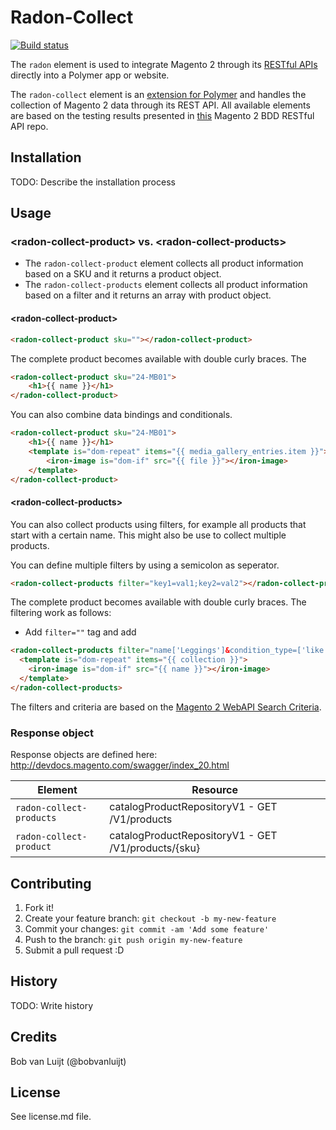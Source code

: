 # Radon-Collect 
[![Build status](https://travis-ci.org/bobvanluijt/radon-collect.svg?branch=master)](https://travis-ci.org/bobvanluijt/radon-collect)

The `radon` element is used to integrate Magento 2 through its [RESTful APIs](http://devdocs.magento.com/guides/v2.0/get-started/bk-get-started-api.html) directly into a Polymer app or website.

The `radon-collect` element is an [extension for Polymer](https://elements.polymer-project.org) and handles the collection of Magento 2 data through its REST API. All available elements are based on the testing results presented in [this](https://github.com/dorel/Magento-2-REST-API-BDD) Magento 2 BDD RESTful API repo.

## Installation

TODO: Describe the installation process

## Usage

### &lt;radon-collect-product&gt; vs. &lt;radon-collect-products&gt;

- The `radon-collect-product` element collects all product information based on a SKU and it returns a product object.
- The `radon-collect-products` element collects all product information based on a filter and it returns an array with product object.

#### &lt;radon-collect-product&gt;

```html
<radon-collect-product sku=""></radon-collect-product>
```

The complete product becomes available with double curly braces. The 

```html
<radon-collect-product sku="24-MB01">
	<h1>{{ name }}</h1>
</radon-collect-product>
```

You can also combine data bindings and conditionals.

```html
<radon-collect-product sku="24-MB01">
	<h1>{{ name }}</h1>
	<template is="dom-repeat" items="{{ media_gallery_entries.item }}">
		<iron-image is="dom-if" src="{{ file }}"></iron-image>
	</template>
</radon-collect-product>
```

#### &lt;radon-collect-products&gt;

You can also collect products using filters, for example all products that start with a certain name. This might also be use to collect multiple products.

You can define multiple filters by using a semicolon as seperator.

```html
<radon-collect-products filter="key1=val1;key2=val2"></radon-collect-products>
```

The complete product becomes available with double curly braces. The filtering work as follows:
- Add `filter=""` tag and add 

```html
<radon-collect-products filter="name['Leggings']&condition_type=['like'];name['Parachute']&condition_type=['like'];">
  <template is="dom-repeat" items="{{ collection }}">
    <iron-image is="dom-if" src="{{ name }}"></iron-image>
  </template>
</radon-collect-products>
```

The filters and criteria are based on the [Magento 2 WebAPI Search Criteria](http://devdocs.magento.com/guides/v2.1/howdoi/webapi/search-criteria.html).

### Response object

Response objects are defined here: http://devdocs.magento.com/swagger/index_20.html

| Element | Resource |
| -------------------------|-----------------------------------------------------|
| `radon-collect-products` | catalogProductRepositoryV1 - GET /V1/products       |
| `radon-collect-product`  | catalogProductRepositoryV1 - GET /V1/products/{sku} |

## Contributing

1. Fork it!
2. Create your feature branch: `git checkout -b my-new-feature`
3. Commit your changes: `git commit -am 'Add some feature'`
4. Push to the branch: `git push origin my-new-feature`
5. Submit a pull request :D

## History

TODO: Write history

## Credits

Bob van Luijt (@bobvanluijt)

## License

See license.md file.
